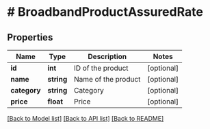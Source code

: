 # # BroadbandProductAssuredRate

## Properties

Name | Type | Description | Notes
------------ | ------------- | ------------- | -------------
**id** | **int** | ID of the product | [optional]
**name** | **string** | Name of the product | [optional]
**category** | **string** | Category | [optional]
**price** | **float** | Price | [optional]

[[Back to Model list]](../../README.md#models) [[Back to API list]](../../README.md#endpoints) [[Back to README]](../../README.md)

